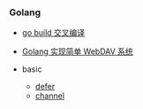 ### Golang <!-- {docsify-ignore-all} -->

- [go build 交叉编译](/Backend/go/go-build-交叉编译.md)
- [Golang 实现简单 WebDAV 系统](/Backend/go/Golang实现简单WebDAV系统.md)

- basic
  - [defer](/Backend/go/basic/defer.md)
  - [channel](/Backend/go/basic/channel.md)
